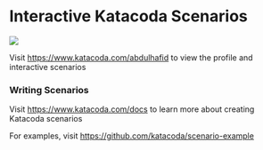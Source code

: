 # Interactive Katacoda Scenarios

[![](http://shields.katacoda.com/katacoda/abdulhafid/count.svg)](https://www.katacoda.com/abdulhafid "Get your profile on Katacoda.com")

Visit https://www.katacoda.com/abdulhafid to view the profile and interactive scenarios

### Writing Scenarios
Visit https://www.katacoda.com/docs to learn more about creating Katacoda scenarios

For examples, visit https://github.com/katacoda/scenario-example
